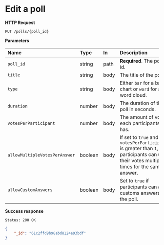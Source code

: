 # Edit a poll

**HTTP Request**

`PUT /polls/{poll_id}`

**Parameters**

| Name   | Type   | In   | Description                          |
| :----- | :----- | :--- | :----------------------------------- |
| `poll_id` | string | path | **Required**. The poll id. |
| `title` | string | body | The title of the poll. |
| `type` | string | body | Either `bar` for a bar chart or `word` for a word cloud. |
| `duration` | number | body | The duration of the poll in seconds. |
| `votesPerParticipant` | number | body | The amount of votes each participants has. |
| `allowMultipleVotesPerAnswer` | boolean | body | If set to `true` and `votesPerParticipant` is greater than `1`, participants can use their votes multiple times for the same answer. |
| `allowCustomAnswers` | boolean | body | Set to `true` if participants can add customs answers to the poll. |

**Success response**

```
Status: 200 OK
```

```json
{
    "_id": "61c2ffd9b98abd8124e93bdf"
}
```
